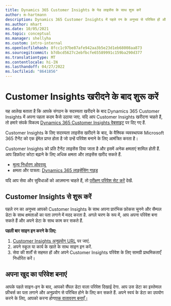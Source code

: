 ```yaml
---
title: Dynamics 365 Customer Insights के पेड लाइसेंस के साथ शुरू करें
author: m-hartmann
description: Dynamics 365 Customer Insights में पहले रन के अनुभव से परिचित हों और इसकी क्षमताओं का पता लगाएं.
ms.author: mhart
ms.date: 10/05/2021
ms.topic: conceptual
ms.manager: shellyha
ms.custom: intro-internal
ms.openlocfilehash: 8fcc1c97be87afe942aa3b5e23d1eb68008aa873
ms.sourcegitcommit: b7dbcd5627c2ebfbcfe65589991c159ba290d377
ms.translationtype: MT
ms.contentlocale: hi-IN
ms.lasthandoff: 04/27/2022
ms.locfileid: "8641856"
---
```

# <a name="get-started-after-purchasing-customer-insights"></a>Customer Insights खरीदने के बाद शुरू करें

यह आलेख बताता है कि आपके संगठन के सदस्यता खरीदने के बाद Dynamics 365 Customer Insights में अपना पहला कदम कैसे उठाया जाए. यदि आप Customer Insights खरीदना चाहते हैं, तो हमारे संपर्क विकल्प [Dynamics 365 Customer Insights वेबसाइट](https://dynamics.microsoft.com/ai/customer-insights/) पर दिए गए हैं. 

Customer Insights के लिए सदस्यता लाइसेंस खरीदने के बाद, के वैश्विक व्यवस्थापक Microsoft 365 टैनेंट को एक ईमेल प्राप्त होता है जो उन्हें परिवेश बनाने के लिए आमंत्रित करता है। 

Customer Insights को प्रति टैनेंट लाइसेंस दिया जाता है और इसमें अनेक क्षमताएं शामिल होती हैं. आप डिफ़ॉल्ट कोटा बढ़ाने के लिए अधिक क्षमता और लाइसेंस खरीद सकते हैं. 
- [मूल्य निर्धारण ओवरव्यू](https://dynamics.microsoft.com/ai/customer-insights/pricing/)
- क्षमता और पात्रता: [Dynamics 365 लाइसेंसिंग गाइड](https://go.microsoft.com/fwlink/?LinkId=866544)

यदि आप सेवा और सुविधाओं को आज़माना चाहते हैं, तो [परीक्षण परिवेश सेट करें](trial-signup.md) देखें.

## <a name="start-with-customer-insights"></a>Customer Insights से शुरू करें

पहले रन का अनुभव आपको Customer Insights के साथ अपना प्रारंभिक फ़ोकस चुनने और सैम्पल डेटा के साथ क्षमताओं का पता लगाने में मदद करता है. अगले चरण के रूप में, आप अपना परिवेश बना सकते हैं और अपने डेटा के साथ काम कर सकते हैं.

**पहली बार साइन इन करने के लिए**:

1. [Customer Insights अनुप्रयोग URL](https://home.ci.ai.dynamics.com) पर जाएं.
1. अपने स्कूल या कार्य के खाते के साथ साइन इन करें. 
1. सेवा की शर्तों से सहमत हों और अपने Customer Insights परिवेश के लिए सामग्री प्राथमिकताएँ निर्धारित करें।

## <a name="create-your-own-environment"></a>अपना खुद का परिवेश बनाएं

आपके पहले साइन-इन के बाद, आपको सैंपल डेटा वाला परिवेश दिखाई देगा. आप उस डेटा का इस्तेमाल फ़ीचर्स का पता लगाने और अनुप्रयोग से परिचित होने के लिए कर सकते हैं. अपने स्वयं के डेटा का उपयोग करने के लिए, आपको करना होगा[एक वातावरण बनाएँ।](create-environment.md)